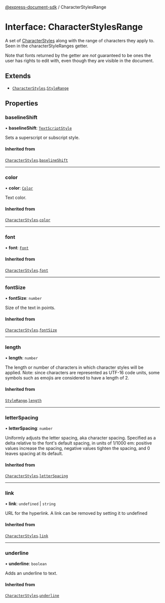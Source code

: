 [@express-document-sdk](../overview.md) / CharacterStylesRange

# Interface: CharacterStylesRange

A set of [CharacterStyles](CharacterStyles.md) along with the range of characters they apply to. Seen in the characterStyleRanges getter.

Note that fonts returned by the getter are *not* guaranteed to be ones the user has rights to edit with, even though they
are visible in the document.

## Extends

-   [`CharacterStyles`](CharacterStyles.md).[`StyleRange`](StyleRange.md)

## Properties

### baselineShift

• **baselineShift**: [`TextScriptStyle`](../enumerations/TextScriptStyle.md)

Sets a superscript or subscript style.

#### Inherited from

[`CharacterStyles`](CharacterStyles.md).[`baselineShift`](CharacterStyles.md#baselineshift)

---

### color

• **color**: [`Color`](Color.md)

Text color.

#### Inherited from

[`CharacterStyles`](CharacterStyles.md).[`color`](CharacterStyles.md#color)

---

### font

• **font**: [`Font`](../type-aliases/Font.md)

#### Inherited from

[`CharacterStyles`](CharacterStyles.md).[`font`](CharacterStyles.md#font)

---

### fontSize

• **fontSize**: `number`

Size of the text in points.

#### Inherited from

[`CharacterStyles`](CharacterStyles.md).[`fontSize`](CharacterStyles.md#fontsize)

---

### length

• **length**: `number`

The length or number of characters in which character styles will be applied.
Note: since characters are represented as UTF-16 code units, some symbols
such as emojis are considered to have a length of 2.

#### Inherited from

[`StyleRange`](StyleRange.md).[`length`](StyleRange.md#length)

---

### letterSpacing

• **letterSpacing**: `number`

Uniformly adjusts the letter spacing, aka character spacing. Specified as a delta relative to the font's default
spacing, in units of 1/1000 em: positive values increase the spacing, negative values tighten the spacing, and 0
leaves spacing at its default.

#### Inherited from

[`CharacterStyles`](CharacterStyles.md).[`letterSpacing`](CharacterStyles.md#letterspacing)

---

### link

• **link**: `undefined` \| `string`

URL for the hyperlink.
A link can be removed by setting it to undefined

#### Inherited from

[`CharacterStyles`](CharacterStyles.md).[`link`](CharacterStyles.md#link)

---

### underline

• **underline**: `boolean`

Adds an underline to text.

#### Inherited from

[`CharacterStyles`](CharacterStyles.md).[`underline`](CharacterStyles.md#underline)
